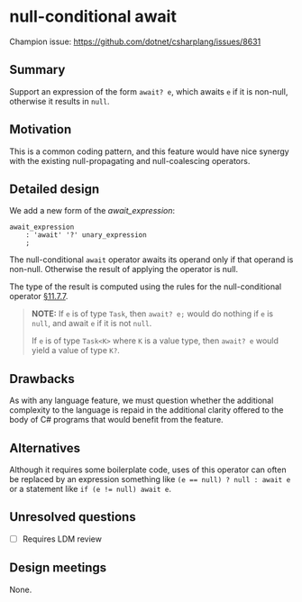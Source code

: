 # null-conditional await

Champion issue: <https://github.com/dotnet/csharplang/issues/8631>

## Summary
[summary]: #summary

Support an expression of the form `await? e`, which awaits `e` if it is non-null, otherwise it results in `null`.

## Motivation
[motivation]: #motivation

This is a common coding pattern, and this feature would have nice synergy with the existing null-propagating and null-coalescing operators.

## Detailed design
[design]: #detailed-design

We add a new form of the *await_expression*:

```antlr
await_expression
    : 'await' '?' unary_expression
    ;
```

The null-conditional `await` operator awaits its operand only if that operand is non-null. Otherwise the result of applying the operator is null.

The type of the result is computed using the rules for the null-conditional operator [§11.7.7](https://github.com/dotnet/csharpstandard/blob/draft-v6/standard/expressions.md#1177-null-conditional-member-access).

> **NOTE:**
> If `e` is of type `Task`, then `await? e;` would do nothing if `e` is `null`, and await `e` if it is not `null`.
>
> If `e` is of type `Task<K>` where `K` is a value type, then `await? e` would yield a value of type `K?`.

## Drawbacks
[drawbacks]: #drawbacks

As with any language feature, we must question whether the additional complexity to the language is repaid in the additional clarity offered to the body of C# programs that would benefit from the feature.

## Alternatives
[alternatives]: #alternatives

Although it requires some boilerplate code, uses of this operator can often be replaced by an expression something like `(e == null) ? null : await e` or a statement like `if (e != null) await e`.

## Unresolved questions
[unresolved]: #unresolved-questions

- [ ] Requires LDM review

## Design meetings

None.
